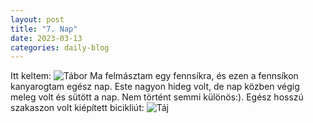 ```yaml
---
layout: post
title: "7. Nap"
date: 2023-03-13
categories: daily-blog
---
```


Itt keltem: ![Tábor](/2day7camp.jpg)
Ma felmásztam egy fennsíkra, és ezen a fennsíkon kanyarogtam egész nap. Este nagyon hideg volt, de nap közben végig meleg volt és sütött a nap. Nem történt semmi különös:).
Egész hosszú szakaszon volt kiépített bicikliút: ![Táj](/2day7taj.jpg)
